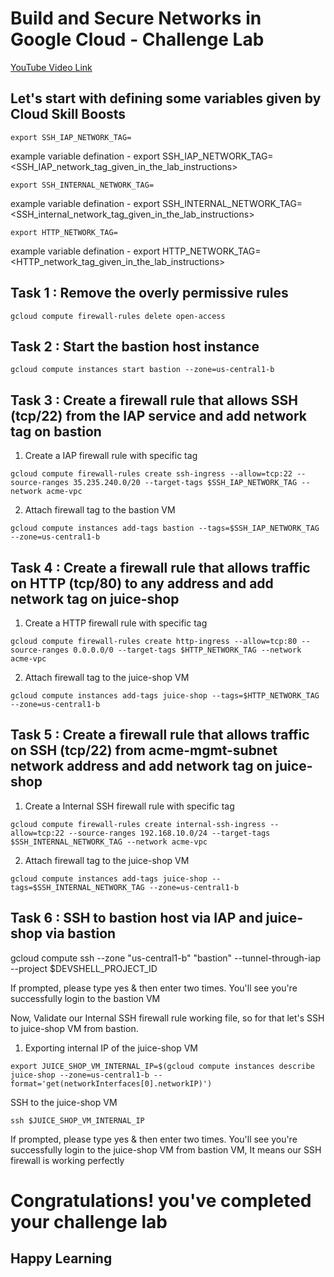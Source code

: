 # Build and Secure Networks in Google Cloud - Challenge Lab

[YouTube Video Link](https://www.youtube.com/watch?v=QTbwYBiqCsE)

## Let's start with defining some variables given by Cloud Skill Boosts

```
export SSH_IAP_NETWORK_TAG=
```
example variable defination - export SSH_IAP_NETWORK_TAG=<SSH_IAP_network_tag_given_in_the_lab_instructions> 
```
export SSH_INTERNAL_NETWORK_TAG=
```
example variable defination - export SSH_INTERNAL_NETWORK_TAG=<SSH_internal_network_tag_given_in_the_lab_instructions>
  
```
export HTTP_NETWORK_TAG=
```
example variable defination - export HTTP_NETWORK_TAG=<HTTP_network_tag_given_in_the_lab_instructions>



## Task 1 : Remove the overly permissive rules
```
gcloud compute firewall-rules delete open-access
```

## Task 2 : Start the bastion host instance
```
gcloud compute instances start bastion --zone=us-central1-b
```

## Task 3 : Create a firewall rule that allows SSH (tcp/22) from the IAP service and add network tag on bastion

1. Create a IAP firewall rule with specific tag
```
gcloud compute firewall-rules create ssh-ingress --allow=tcp:22 --source-ranges 35.235.240.0/20 --target-tags $SSH_IAP_NETWORK_TAG --network acme-vpc
```
2. Attach firewall tag to the bastion VM
```
gcloud compute instances add-tags bastion --tags=$SSH_IAP_NETWORK_TAG --zone=us-central1-b
```

## Task 4 : Create a firewall rule that allows traffic on HTTP (tcp/80) to any address and add network tag on juice-shop

1. Create a HTTP firewall rule with specific tag
```
gcloud compute firewall-rules create http-ingress --allow=tcp:80 --source-ranges 0.0.0.0/0 --target-tags $HTTP_NETWORK_TAG --network acme-vpc
```
2. Attach firewall tag to the juice-shop VM
```
gcloud compute instances add-tags juice-shop --tags=$HTTP_NETWORK_TAG --zone=us-central1-b
```

## Task 5 : Create a firewall rule that allows traffic on SSH (tcp/22) from acme-mgmt-subnet network address and add network tag on juice-shop

1. Create a Internal SSH firewall rule with specific tag
```
gcloud compute firewall-rules create internal-ssh-ingress --allow=tcp:22 --source-ranges 192.168.10.0/24 --target-tags $SSH_INTERNAL_NETWORK_TAG --network acme-vpc
```
2. Attach firewall tag to the juice-shop VM
```
gcloud compute instances add-tags juice-shop --tags=$SSH_INTERNAL_NETWORK_TAG --zone=us-central1-b
```

## Task 6 : SSH to bastion host via IAP and juice-shop via bastion

gcloud compute ssh --zone "us-central1-b" "bastion"  --tunnel-through-iap --project $DEVSHELL_PROJECT_ID

If prompted, please type yes & then enter two times. You'll see you're successfully login to the bastion VM

Now, Validate our Internal SSH firewall rule working file, so for that let's SSH to juice-shop VM from bastion.

1. Exporting internal IP of the juice-shop VM
```
export JUICE_SHOP_VM_INTERNAL_IP=$(gcloud compute instances describe juice-shop --zone=us-central1-b --format='get(networkInterfaces[0].networkIP)')
```
SSH to the juice-shop VM
```
ssh $JUICE_SHOP_VM_INTERNAL_IP
```
If prompted, please type yes & then enter two times. You'll see you're successfully login to the juice-shop VM from bastion VM, It means our SSH
firewall is working perfectly

# Congratulations! you've completed your challenge lab
## Happy Learning
